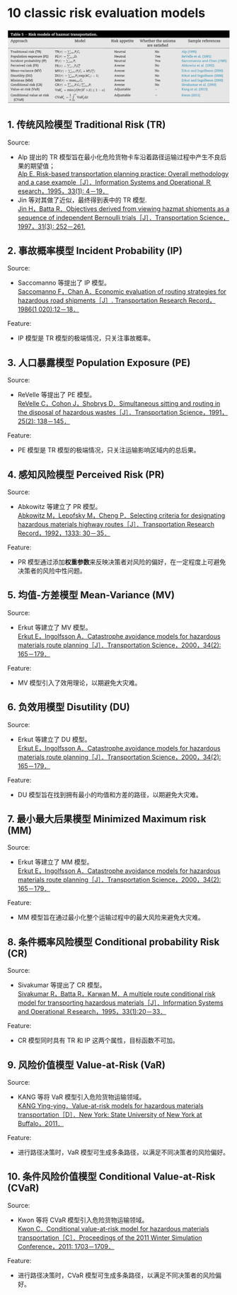 # 10 classic risk evaluation models

![10 risk models](../Attachments/img/risk%20models.png "10 risk evaluation models")

## 1. 传统风险模型 Traditional Risk (TR)
Source:
- Alp 提出的 TR 模型旨在最小化危险货物卡车沿着路径运输过程中产生不良后果的期望值；  
    [Alp E. Risk-based transportation planning practice: Overall methodology and a case example［J］．Information Systems and Operational Ｒesearch，1995，33(1): 4－19．](https://www.researchgate.net/publication/259716076_Risk-Based_Transportation_Planning_Practice_Overall_Methodology_And_A_Case_Example)
- Jin 等对其做了近似，最终得到表中的 TR 模型.  
  [Jin H，Batta R．Objectives derived from viewing hazmat shipments as a sequence of independent Bernoulli trials［J］．Transportation Science，1997，31(3): 252－261.](https://doi.org/10.1287/trsc.31.3.252)

## 2. 事故概率模型 Incident Probability (IP)
Source:
- Saccomanno 等提出了 IP 模型。  
  [Saccomanno F，Chan A．Economic evaluation of routing strategies for hazardous road shipments［J］. Transportation Research Record，1986(1 020):12－18．](https://onlinepubs.trb.org/Onlinepubs/trr/1985/1020/1020-003.pdf)

Feature:
- IP 模型是 TR 模型的极端情况，只关注事故概率。

## 3. 人口暴露模型 Population Exposure (PE)
Source:
- ReVelle 等提出了 PE 模型。  
  [ReVelle C，Cohon J，Shobrys D．Simultaneous sitting and routing in the disposal of hazardous wastes［J］．Transportation Science，1991，25(2): 138－145．](https://pubsonline.informs.org/doi/10.1287/trsc.25.2.138)

Feature:
- PE 模型是 TR 模型的极端情况，只关注运输影响区域内的总后果。

## 4. 感知风险模型 Perceived Risk (PR)
Source:
- Abkowitz 等建立了 PR 模型。  
  [Abkowitz M，Lepofsky M，Cheng P．Selecting criteria for designating hazardous materials highway routes［J］．Transportation Research Record，1992，1333: 30－35．](https://onlinepubs.trb.org/Onlinepubs/trr/1992/1333/1333-005.pdf)

Feature:
- PR 模型通过添加**权重参数**来反映决策者对风险的偏好，在一定程度上可避免决策者的风险中性问题。

## 5. 均值-方差模型 Mean-Variance (MV)
Source:
- Erkut 等建立了 MV 模型。  
  [Erkut E，Ingolfsson A．Catastrophe avoidance models for hazardous materials route planning［J］．Transportation Science，2000，34(2): 165－179．](https://doi.org/10.1287/trsc.34.2.165.12303)

Feature:
- MV 模型引入了效用理论，以期避免大灾难。

## 6. 负效用模型 Disutility (DU)
Source:
- Erkut 等建立了 DU 模型。  
  [Erkut E，Ingolfsson A．Catastrophe avoidance models for hazardous materials route planning［J］．Transportation Science，2000，34(2): 165－179．](https://doi.org/10.1287/trsc.34.2.165.12303)

Feature:
- DU 模型旨在找到拥有最小的均值和方差的路径，以期避免大灾难。

## 7. 最小最大后果模型 Minimized Maximum risk (MM)
Source:
- Erkut 等建立了 MM 模型。  
  [Erkut E，Ingolfsson A．Catastrophe avoidance models for hazardous materials route planning［J］．Transportation Science，2000，34(2): 165－179．](https://doi.org/10.1287/trsc.34.2.165.12303)

Feature:
- MM 模型旨在通过最小化整个运输过程中的最大风险来避免大灾难。

## 8. 条件概率风险模型 Conditional probability Risk (CR)
Source:
- Sivakumar 等提出了 CR 模型。  
  [Sivakumar R，Batta R，Karwan M．A multiple route conditional risk model for transporting hazardous materials［J］．Information Systems and Operational Ｒesearch，1995，33(1):20－33．](https://doi.org/10.1080/03155986.1995.11732264)

Feature:
- CR 模型同时具有 TR 和 IP 这两个属性，目标函数不可加。

## 9. 风险价值模型 Value-at-Risk (VaR)
Source:
- KANG 等将 VaR 模型引入危险货物运输领域。  
  [KANG Ying-ying．Value-at-risk models for hazardous materials transportation［D］．New York: State University of New York at Buffalo，2011．](https://www.acsu.buffalo.edu/~batta/hazmatvar.pdf)

Feature:
- 进行路径决策时，VaR 模型可生成多条路径，以满足不同决策者的风险偏好。

## 10. 条件风险价值模型 Conditional Value-at-Risk (CVaR)
Source:
- Kwon 等将 CVaR 模型引入危险货物运输领域。  
  [Kwon C．Conditional value-at-risk model for hazardous materials transportation［C］．Proceedings of the 2011 Winter Simulation Conference，2011: 1703－1709．](https://www.informs-sim.org/wsc11papers/152.pdf)

Feature:
- 进行路径决策时，CVaR 模型可生成多条路径，以满足不同决策者的风险偏好。
